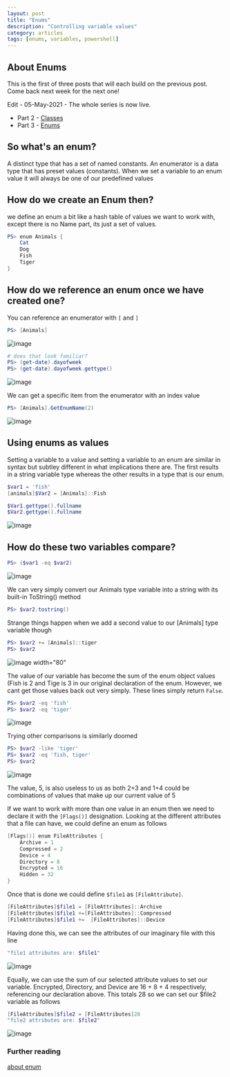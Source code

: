 ```yaml
---
layout: post
title: "Enums"
description: "Controlling variable values"
category: articles
tags: [enums, variables, powershell]
---
```


## About Enums

This is the first of three posts that will each build on the previous post. Come back next week for the next one!

Edit - 05-May-2021 - The whole series is now live.

- Part 2 - [Classes](https://fatherjack.github.io/articles/Classes)
- Part 3 - [Enums](https://fatherjack.github.io/articles/Enums)

## So what's an enum?

A distinct type that has a set of named constants.
An enumerator is a data type that has preset values (constants). When we set a variable to an enum value it will always be one of our predefined values

## How do we create an Enum then?

we define an enum a bit like a hash table of values we want to work with, except there is no Name part, its just a set of values.

````powershell
PS> enum Animals {
    Cat
    Dog
    Fish
    Tiger
}
````

## How do we reference an enum once we have created one?

You can reference an enumerator with ```[``` and ```]```

```powershell
PS> [Animals]
```

![image](https://user-images.githubusercontent.com/2597535/113761216-1c4c5400-970f-11eb-9b90-997b5fc453b6.png)

```powershell
# does that look familiar?
PS> (get-date).dayofweek
PS> (get-date).dayofweek.gettype()
```

![image](https://user-images.githubusercontent.com/2597535/113761336-3dad4000-970f-11eb-92c6-003ed698fac0.png)

We can get a specific item from the enumerator with an index value

```powershell
PS> [Animals].GetEnumName(2)
```

![image](https://user-images.githubusercontent.com/2597535/113762255-4fdbae00-9710-11eb-80ce-dd111fc55c7b.png)

## Using enums as values

Setting a variable to a value and setting a variable to an enum are similar in syntax but subtley different in what implications there are. The first results in a string variable type whereas the other results in a type that is our enum.

```powershell
$var1 = 'fish'
[animals]$Var2 = [Animals]::Fish

$Var1.gettype().fullname
$Var2.gettype().fullname
```

![image](https://user-images.githubusercontent.com/2597535/113762717-cbd5f600-9710-11eb-9d23-e3eb676c807a.png)

## How do these two variables compare?

```powershell
PS> ($var1 -eq $var2)
```

![image](https://user-images.githubusercontent.com/2597535/113769368-d4322f00-9718-11eb-81db-dbb02d451d6c.png)

We can very simply convert our Animals type variable into a string with its built-in ToString() method

```powershell
PS> $var2.tostring()
```

Strange things happen when we add a second value to our [Animals] type variable though

```powershell
PS> $var2 += [Animals]::tiger
PS> $var2
```

![image width="80"](https://user-images.githubusercontent.com/2597535/113770982-bd8cd780-971a-11eb-9985-ad06c4bed7f1.png)

The value of our variable has become the sum of the enum object values (Fish is 2 and Tige is 3 in our original declaration of the enum. However, we cant get those values back out very simply. These lines simply return ```False```.

```powershell
PS> $var2 -eq 'fish'
PS> $var2 -eq 'tiger'
```

![image](https://user-images.githubusercontent.com/2597535/113771465-4dcb1c80-971b-11eb-8566-60fc3b46ae1c.png)

Trying other comparisons is similarly doomed

```powershell
PS> $var2 -like 'tiger'
PS> $var2 -eq 'fish, tiger'
PS> $var2
```

![image](https://user-images.githubusercontent.com/2597535/113771718-a6021e80-971b-11eb-9080-ffa872b97234.png)

The value, 5, is also useless to us as both 2+3 and 1+4 could be combinations of values that make up our current value of 5

If we want to work with more than one value in an enum then we need to declare it with the ```[Flags()]``` designation. Looking at the different attributes that a file can have, we could define an enum as follows

```powershell
[Flags()] enum FileAttributes {
    Archive = 1
    Compressed = 2
    Device = 4
    Directory = 8
    Encrypted = 16
    Hidden = 32
}
```

Once that is done we could define ```$file1``` as ```[FileAttribute]```.

```powershell
[FileAttributes]$file1 = [FileAttributes]::Archive
[FileAttributes]$file1 +=[FileAttributes]::Compressed
[FileAttributes]$file1 +=  [FileAttributes]::Device
```

Having done this, we can see the attributes of our imaginary file with this line

```powershell
"file1 attributes are: $file1"
```

![image](https://user-images.githubusercontent.com/2597535/113772356-83bcd080-971c-11eb-94d9-47c6deb76acd.png)

Equally, we can use the sum of our selected attribute values to set our variable. Encrypted, Directory, and Device are 16 + 8 + 4 respectively, referencing our declaration above. This totals 28 so we can set our $file2 variable as follows

```powershell
[FileAttributes]$file2 = [FileAttributes]28  
"file2 attributes are: $file2"
```

![image](https://user-images.githubusercontent.com/2597535/113772691-ee6e0c00-971c-11eb-8576-4cfae890e255.png)

### Further reading

[about enum](https://docs.microsoft.com/en-us/powershell/module/microsoft.powershell.core/about/about_enum)
